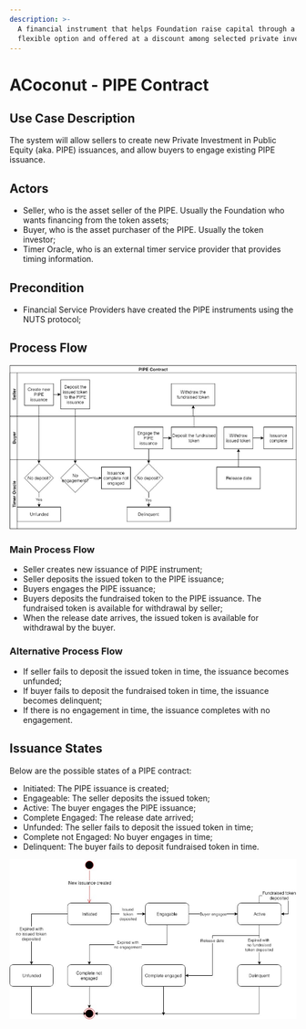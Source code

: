 ```yaml
---
description: >-
  A financial instrument that helps Foundation raise capital through a more
  flexible option and offered at a discount among selected private investors.
---
```


# ACoconut - PIPE Contract

## Use Case Description

The system will allow sellers to create new Private Investment in Public Equity \(aka. PIPE\) issuances, and allow buyers to engage existing PIPE issuance.

## Actors

* Seller, who is the asset seller of the PIPE. Usually the Foundation who wants financing from the token assets;
* Buyer, who is the asset purchaser of the PIPE. Usually the token investor;
* Timer Oracle, who is an external timer service provider that provides timing information.

## Precondition

* Financial Service Providers have created the PIPE instruments using the NUTS protocol;

## Process Flow

![](../.gitbook/assets/nuts-design-diagrams-pipe-contract-process-flow.jpg)

### Main Process Flow

* Seller creates new issuance of PIPE instrument;
* Seller deposits the issued token to the PIPE issuance;
* Buyers engages the PIPE issuance;
* Buyers deposits the fundraised token to the PIPE issuance. The fundraised token is  available for withdrawal by seller;
* When the release date arrives, the issued token is available for withdrawal by the buyer.

### Alternative Process Flow

* If seller fails to deposit the issued token in time, the issuance becomes unfunded;
* If buyer fails to deposit the fundraised token in time, the issuance becomes delinquent;
* If there is no engagement in time, the issuance completes with no engagement.

## Issuance States

Below are the possible states of a PIPE contract:

* Initiated: The PIPE issuance is created;
* Engageable: The seller deposits the issued token;
* Active: The buyer engages the PIPE issuance;
* Complete Engaged: The release date arrived;
* Unfunded: The seller fails to deposit the issued token in time;
* Complete not Engaged: No buyer engages in time;
* Delinquent: The buyer fails to deposit fundraised token in time.

![](../.gitbook/assets/nuts-design-diagrams-pipe-contract-state-diagram.jpg)

